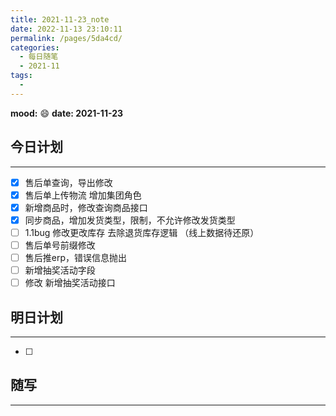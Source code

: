```yaml
---
title: 2021-11-23_note
date: 2022-11-13 23:10:11
permalink: /pages/5da4cd/
categories:
  - 每日随笔
  - 2021-11
tags:
  - 
---
```

**mood:** :smile:  									**date: 2021-11-23**  
## 今日计划  
------
- [x]  售后单查询，导出修改
- [x]  售后单上传物流 增加集团角色
- [x]  新增商品时，修改查询商品接口
- [x]  同步商品，增加发货类型，限制，不允许修改发货类型
- [ ]  1.1bug 修改更改库存 去除退货库存逻辑 （线上数据待还原）
- [ ]  售后单号前缀修改
- [ ]  售后推erp，错误信息抛出
- [ ]  新增抽奖活动字段
- [ ]  修改 新增抽奖活动接口
## 明日计划  
------
- [ ]  
## 随写 
------
